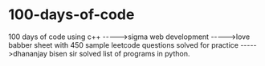 # 100-days-of-code
100 days of code using c++
----->sigma web development 
----->love babber sheet with 450 sample leetcode questions solved for practice
----->dhananjay bisen sir solved list of programs in python.
